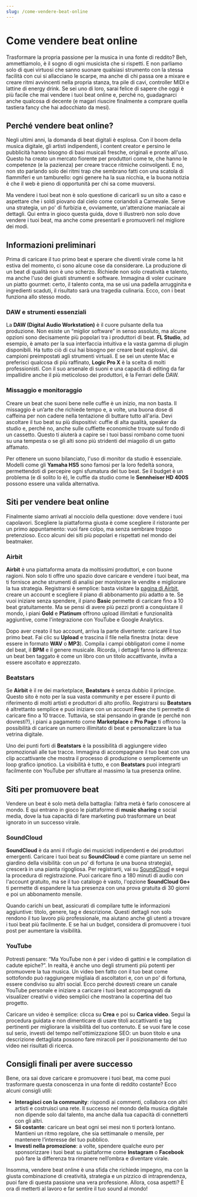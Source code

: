 ```yaml
---
slug: /come-vendere-beat-online
---
```

# Come vendere beat online

Trasformare la propria passione per la musica in una fonte di reddito? Beh, ammettiamolo, è il sogno di ogni musicista che si rispetti. E non parliamo solo di quei virtuosi che sanno suonare qualsiasi strumento con la stessa facilità con cui si allacciano le scarpe, ma anche di chi passa ore a mixare e creare ritmi avvincenti nella propria stanza, tra pile di cavi, controller MIDI e lattine di energy drink. Se sei uno di loro, sarai felice di sapere che oggi è più facile che mai vendere i tuoi beat online e, perché no, guadagnarci anche qualcosa di decente (e magari riuscire finalmente a comprare quella tastiera fancy che hai adocchiato da mesi).

## Perché vendere beat online? 

Negli ultimi anni, la domanda di beat digitali è esplosa. Con il boom della musica digitale, gli artisti indipendenti, i content creator e persino le pubblicità hanno bisogno di basi musicali fresche, originali e pronte all'uso. Questo ha creato un mercato fiorente per produttori come te, che hanno le competenze (e la pazienza) per creare tracce ritmiche coinvolgenti. E no, non sto parlando solo dei ritmi trap che sembrano fatti con una scatola di fiammiferi e un tamburello: ogni genere ha la sua nicchia, e la buona notizia è che il web è pieno di opportunità per chi sa come muoversi.

Ma vendere i tuoi beat non è solo questione di caricarli su un sito a caso e aspettare che i soldi piovano dal cielo come coriandoli a Carnevale. Serve una strategia, un po' di furbizia e, ovviamente, un'attenzione maniacale ai dettagli. Qui entra in gioco questa guida, dove ti illustrerò non solo dove vendere i tuoi beat, ma anche come presentarli e promuoverli nel migliore dei modi.

## Informazioni preliminari

Prima di caricare il tuo primo beat e sperare che diventi virale come la hit estiva del momento, ci sono alcune cose da considerare. La produzione di un beat di qualità non è uno scherzo. Richiede non solo creatività e talento, ma anche l'uso dei giusti strumenti e software. Immagina di voler cucinare un piatto gourmet: certo, il talento conta, ma se usi una padella arrugginita e ingredienti scaduti, il risultato sarà una tragedia culinaria. Ecco, con i beat funziona allo stesso modo.

### DAW e strumenti essenziali

La **DAW (Digital Audio Workstation)** è il cuore pulsante della tua produzione. Non esiste un “miglior software” in senso assoluto, ma alcune opzioni sono decisamente più popolari tra i produttori di beat. **FL Studio**, ad esempio, è amato per la sua interfaccia intuitiva e la vasta gamma di plugin disponibili. Ha tutto ciò di cui hai bisogno per creare beat esplosivi, dai campioni preimpostati agli strumenti virtuali. E se sei un utente Mac e preferisci qualcosa di più raffinato, **Logic Pro X** è la scelta di molti professionisti. Con il suo arsenale di suoni e una capacità di editing da far impallidire anche il più meticoloso dei produttori, è la Ferrari delle DAW.

### Missaggio e monitoraggio

Creare un beat che suoni bene nelle cuffie è un inizio, ma non basta. Il missaggio è un’arte che richiede tempo e, a volte, una buona dose di caffeina per non cadere nella tentazione di buttare tutto all'aria. Devi ascoltare il tuo beat su più dispositivi: cuffie di alta qualità, speaker da studio e, perché no, anche sulle cuffiette economiche trovate sul fondo di un cassetto. Questo ti aiuterà a capire se i tuoi bassi rombano come tuoni su una tempesta o se gli alti sono più stridenti del miagolio di un gatto affamato.

Per ottenere un suono bilanciato, l'uso di monitor da studio è essenziale. Modelli come gli **Yamaha HS5** sono famosi per la loro fedeltà sonora, permettendoti di percepire ogni sfumatura del tuo beat. Se il budget è un problema (e di solito lo è), le cuffie da studio come le **Sennheiser HD 400S** possono essere una valida alternativa.

## Siti per vendere beat online

Finalmente siamo arrivati al nocciolo della questione: dove vendere i tuoi capolavori. Scegliere la piattaforma giusta è come scegliere il ristorante per un primo appuntamento: vuoi fare colpo, ma senza sembrare troppo pretenzioso. Ecco alcuni dei siti più popolari e rispettati nel mondo dei beatmaker.

### Airbit

**Airbit** è una piattaforma amata da moltissimi produttori, e con buone ragioni. Non solo ti offre uno spazio dove caricare e vendere i tuoi beat, ma ti fornisce anche strumenti di analisi per monitorare le vendite e migliorare la tua strategia. Registrarsi è semplice: basta visitare la [pagina di Airbit](https://airbit.com/sell-beats), creare un account e scegliere il piano di abbonamento più adatto a te. Se vuoi iniziare senza spendere, il piano **Basic** permette di caricare fino a 10 beat gratuitamente. Ma se pensi di avere più pezzi pronti a conquistare il mondo, i piani **Gold** e **Platinum** offrono upload illimitati e funzionalità aggiuntive, come l'integrazione con YouTube e Google Analytics.

Dopo aver creato il tuo account, arriva la parte divertente: caricare il tuo primo beat. Fai clic su **Upload** e trascina il file nella finestra (nota: deve essere in formato **WAV** o **MP3**). Compila i campi obbligatori come il nome del beat, il **BPM** e il genere musicale. Ricorda, i dettagli fanno la differenza: un beat ben taggato è come un libro con un titolo accattivante, invita a essere ascoltato e apprezzato.

### Beatstars

Se **Airbit** è il re dei marketplace, **Beatstars** è senza dubbio il principe. Questo sito è noto per la sua vasta community e per essere il punto di riferimento di molti artisti e produttori di alto profilo. Registrarsi su **Beatstars** è altrettanto semplice e puoi iniziare con un account **Free** che ti permette di caricare fino a 10 tracce. Tuttavia, se stai pensando in grande (e perché non dovresti?), i piani a pagamento come **Marketplace** e **Pro Page** ti offrono la possibilità di caricare un numero illimitato di beat e personalizzare la tua vetrina digitale.

Uno dei punti forti di **Beatstars** è la possibilità di aggiungere video promozionali alle tue tracce. Immagina di accompagnare il tuo beat con una clip accattivante che mostra il processo di produzione o semplicemente un loop grafico ipnotico. La visibilità è tutto, e con **Beatstars** puoi integrarti facilmente con YouTube per sfruttare al massimo la tua presenza online.

## Siti per promuovere beat

Vendere un beat è solo metà della battaglia: l’altra metà è farlo conoscere al mondo. E qui entrano in gioco le piattaforme di **music sharing** e social media, dove la tua capacità di fare marketing può trasformare un beat ignorato in un successo virale.

### SoundCloud

**SoundCloud** è da anni il rifugio dei musicisti indipendenti e dei produttori emergenti. Caricare i tuoi beat su **SoundCloud** è come piantare un seme nel giardino della visibilità: con un po' di fortuna (e una buona strategia), crescerà in una pianta rigogliosa. Per registrarti, vai su [SoundCloud](https://soundcloud.com/) e segui la procedura di registrazione. Puoi caricare fino a 180 minuti di audio con l'account gratuito, ma se il tuo catalogo è vasto, l'opzione **SoundCloud Go+** ti permette di espandere la tua presenza con una prova gratuita di 30 giorni e poi un abbonamento mensile.

Quando carichi un beat, assicurati di compilare tutte le informazioni aggiuntive: titolo, genere, tag e descrizione. Questi dettagli non solo rendono il tuo lavoro più professionale, ma aiutano anche gli utenti a trovare i tuoi beat più facilmente. E se hai un budget, considera di promuovere i tuoi post per aumentare la visibilità.

### YouTube

Potresti pensare: “Ma YouTube non è per i video di gattini e le compilation di cadute epiche?”. In realtà, è anche uno degli strumenti più potenti per promuovere la tua musica. Un video ben fatto con il tuo beat come sottofondo può raggiungere migliaia di ascoltatori e, con un po' di fortuna, essere condiviso su altri social. Ecco perché dovresti creare un canale YouTube personale e iniziare a caricare i tuoi beat accompagnati da visualizer creativi o video semplici che mostrano la copertina del tuo progetto.

Caricare un video è semplice: clicca su **Crea** e poi su **Carica video**. Segui la procedura guidata e non dimenticare di usare titoli accattivanti e tag pertinenti per migliorare la visibilità del tuo contenuto. E se vuoi fare le cose sul serio, investi del tempo nell'ottimizzazione SEO: un buon titolo e una descrizione dettagliata possono fare miracoli per il posizionamento del tuo video nei risultati di ricerca.

## Consigli finali per avere successo

Bene, ora sai dove caricare e promuovere i tuoi beat, ma come puoi trasformare questa conoscenza in una fonte di reddito costante? Ecco alcuni consigli utili:

- **Interagisci con la community**: rispondi ai commenti, collabora con altri artisti e costruisci una rete. Il successo nel mondo della musica digitale non dipende solo dal talento, ma anche dalla tua capacità di connetterti con gli altri.
- **Sii costante**: caricare un beat ogni sei mesi non ti porterà lontano. Mantieni un ritmo regolare, che sia settimanale o mensile, per mantenere l’interesse del tuo pubblico.
- **Investi nella promozione**: a volte, spendere qualche euro per sponsorizzare i tuoi beat su piattaforme come **Instagram** o **Facebook** può fare la differenza tra rimanere nell’ombra e diventare virale.

Insomma, vendere beat online è una sfida che richiede impegno, ma con la giusta combinazione di creatività, strategia e un pizzico di intraprendenza, puoi fare di questa passione una vera professione. Allora, cosa aspetti? È ora di metterti al lavoro e far sentire il tuo sound al mondo!
